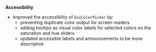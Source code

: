**Accessibility**

- Improved the accessibility of `EuiColorPicker` by:
  - preventing duplicate color output for screen readers
  - adding tooltips as visual color labels for selected colors on the saturation and hue sliders
  - updated accessible labels and announcements to be more descriptive


